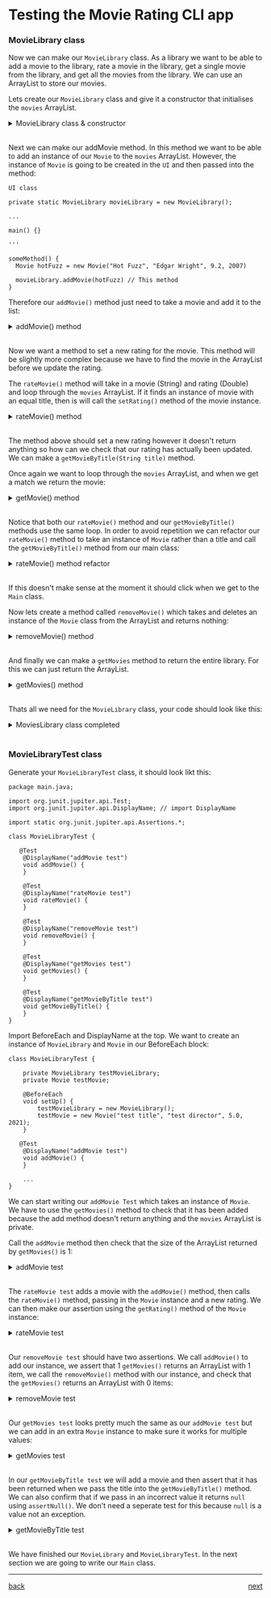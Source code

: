 # Testing the Movie Rating CLI app

### MovieLibrary class

Now we can make our `MovieLibrary` class. As a library we want to be able to add a movie to the library, rate a movie in the library, get a single movie from the library, and get all the movies from the library. We can use an ArrayList to store our movies.

Lets create our `MovieLibrary` class and give it a constructor that initialises the `movies` ArrayList.

<details>
<summary>MovieLibrary class & constructor</summary>

```
package main.java;

import java.util.ArrayList;

public class MovieLibrary {
    private ArrayList<Movie> movies;

    public MovieLibrary() {
        movies = new ArrayList<Movie>();
    }

}
```

</details>

<br>

Next we can make our addMovie method. In this method we want to be able to add an instance of our `Movie` to the `movies` ArrayList. However, the instance of `Movie` is going to be created in the `UI` and then passed into the method:

```
UI class

private static MovieLibrary movieLibrary = new MovieLibrary();

...

main() {}

'''

someMethod() {
  Movie hotFuzz = new Movie("Hot Fuzz", "Edgar Wright", 9.2, 2007)

  movieLibrary.addMovie(hotFuzz) // This method
}
```

Therefore our `addMovie()` method just need to take a movie and add it to the list:

<details>
<summary>addMovie() method</summary>

```
public void addMovie(Movie movie) {
    movies.add(movie); // adds hotFuzz to the library
}
```

</details>

<br>

Now we want a method to set a new rating for the movie. This method will be slightly more complex because we have to find the movie in the ArrayList before we update the rating.

The `rateMovie()` method will take in a movie (String) and rating (Double) and loop through the `movies` ArrayList. If it finds an instance of movie with an equal title, then is will call the `setRating()` method of the movie instance.

<details>
<summary>rateMovie() method</summary>

```
public void rateMovie(String title, double rating) {

    // Find the movie by title and set its rating
    for (Movie movie : movies) {
        if (movie.getTitle().equalsIgnoreCase(title)) { // Ignoring case, are two Strings equal?
            movie.setRating(rating); // If so then we set the new rating
            break; // And break out of the loop
        }
    }

    System.out.println("Movie not found.");
}
```

</details>

<br>

The method above should set a new rating however it doesn't return anything so how can we check that our rating has actually been updated. We can make a `getMovieByTitle(String title)` method.

Once again we want to loop through the `movies` ArrayList, and when we get a match we return the movie:

<details>
<summary>getMovie() method</summary>

```
public void getMovieByTitle(String title, double rating) {

    // Find the movie by title and return it
    for (Movie movie : movies) {
        if (movie.getTitle().equalsIgnoreCase(title)) {
            return movie;
        }
    }

    System.out.println("Movie not found.");
}
```

**Note** return automatically breaks our the of loop so we don't need to use the `break` keyword.

</details>

<br>

Notice that both our `rateMovie()` method and our `getMovieByTitle()` methods use the same loop. In order to avoid repetition we can refactor our `rateMovie()` method to take an instance of `Movie` rather than a title and call the `getMovieByTitle()` method from our main class:

<details>
<summary>rateMovie() method refactor</summary>

```
public void rateMovie(Movie movie, double rating) {
    movie.setRating(rating);
}
```

</details>

<br>

If this doesn't make sense at the moment it should click when we get to the `Main` class.

Now lets create a method called `removeMovie()` which takes and deletes an instance of the `Movie` class from the ArrayList and returns nothing:

<details>
<summary>removeMovie() method</summary>

```
public void removeMovie(Movie movie) {
    movies.remove(movie);
}
```

</details>

<br>

And finally we can make a `getMovies` method to return the entire library. For this we can just return the ArrayList.

<details>
<summary>getMovies() method</summary>

```
public ArrayList<Movie> getMovies() {
    return movies;
}
```

</details>

<br>

Thats all we need for the `MovieLibrary` class, your code should look like this:

<details>
<summary>MoviesLibrary class completed</summary>

```
package main.java;

import java.util.ArrayList;

public class MovieLibrary {
    private ArrayList<Movie> movies;

    public MovieLibrary() {
        movies = new ArrayList<Movie>();
    }

    public void addMovie(Movie movie) {
        movies.add(movie);
    }

    public void rateMovie(String title, double rating) {
        Movie movie = getMovieByTitle(title);
        if (movie != null) {
            movie.setRating(rating);
        } else {
            System.out.println("Movie not found.");
        }
    }

    public void removeMovie(Movie movie) {
        movies.remove(movie);
    }

    public ArrayList<Movie> getMovies() {
        return movies;
    }

    public Movie getMovieByTitle(String title) {
        for (Movie movie : movies) {
            if (movie.getTitle().equalsIgnoreCase(title)) {
                return movie;
            }
        }
        return null;
    }
}
```

</details>

<br>

### MovieLibraryTest class

Generate your `MovieLibraryTest` class, it should look likt this:

```
package main.java;

import org.junit.jupiter.api.Test;
import org.junit.jupiter.api.DisplayName; // import DisplayName

import static org.junit.jupiter.api.Assertions.*;

class MovieLibraryTest {

   @Test
    @DisplayName("addMovie test")
    void addMovie() {
    }

    @Test
    @DisplayName("rateMovie test")
    void rateMovie() {
    }

    @Test
    @DisplayName("removeMovie test")
    void removeMovie() {
    }

    @Test
    @DisplayName("getMovies test")
    void getMovies() {
    }

    @Test
    @DisplayName("getMovieByTitle test")
    void getMovieByTitle() {
    }
}
```

Import BeforeEach and DisplayName at the top. We want to create an instance of `MovieLibrary` and `Movie` in our BeforeEach block:

```
class MovieLibraryTest {

    private MovieLibrary testMovieLibrary;
    private Movie testMovie;

    @BeforeEach
    void setUp() {
        testMovieLibrary = new MovieLibrary();
        testMovie = new Movie("test title", "test director", 5.0, 2021);
    }

   @Test
    @DisplayName("addMovie test")
    void addMovie() {
    }

    ...
}
```

We can start writing our `addMovie Test` which takes an instance of `Movie`. We have to use the `getMovies()` method to check that it has been added because the add method doesn't return anything and the `movies` ArrayList is private.

Call the `addMovie` method then check that the size of the ArrayList returned by `getMovies()` is 1:

<details>
<summary>addMovie test</summary>

```
@Test
@DisplayName("addMovie test")
void addMovie() {
    Movie testMovie = new Movie("test title", "test director", 5.0, 2021);

    testMovieLibrary.addMovie(testMovie);

    assertEquals(1, testMovieLibrary.getMovies().size());
}
```

</details>

<br>

The `rateMovie test` adds a movie with the `addMovie()` method, then calls the `rateMovie()` method, passing in the `Movie` instance and a new rating. We can then make our assertion using the `getRating()` method of the `Movie` instance:

<details>
<summary>rateMovie test</summary>

```
@Test
@DisplayName("rateMovie test")
void rateMovie() {
    testMovieLibrary.addMovie(testMovie);

    testMovieLibrary.rateMovie(testMovie, 4.0);

    assertEquals(4.0, testMovie.getRating());
}
```

</details>

<br>

Our `removeMovie test` should have two assertions. We call `addMovie()` to add our instance, we assert that 1 `getMovies()` returns an ArrayList with 1 item, we call the `removeMovie()` method with our instance, and check that the `getMovies()` returns an ArrayList with 0 items:

<details>
<summary>removeMovie test</summary>

```
@Test
@DisplayName("rateMovie test")
void rateMovie() {
    testMovieLibrary.addMovie(testMovie);

    testMovieLibrary.rateMovie(testMovie, 4.0);

    assertEquals(4.0, testMovie.getRating());
}
```

</details>

<br>

Our `getMovies test` looks pretty much the same as our `addMovie test` but we can add in an extra `Movie` instance to make sure it works for multiple values:

<details>
<summary>getMovies test</summary>

```
@Test
@DisplayName("rateMovie test")
void rateMovie() {
    testMovieLibrary.addMovie(testMovie);

    testMovieLibrary.rateMovie(testMovie, 4.0);

    assertEquals(4.0, testMovie.getRating());
}
```

</details>

<br>

In our `getMovieByTitle test` we will add a movie and then assert that it has been returned when we pass the title into the `getMovieByTitle()` method. We can also confirm that if we pass in an incorrect value it returns `null` using `assertNull()`. We don't need a seperate test for this because `null` is a value not an exception.

<details>
<summary>getMovieByTitle test</summary>

```
@Test
@DisplayName("getMovieByTitle test")
void getMovieByTitle() {
    testMovieLibrary.addMovie(testMovie);

    assertEquals(testMovie, testMovieLibrary.getMovieByTitle("test title"));
    assertNull(testMovieLibrary.getMovieByTitle("incorrect title"));
}
```

</details>

<br>

We have finished our `MovieLibrary` and `MovieLibraryTest`. In the next section we are going to write our `Main` class.

---

[back](../README.md) <span style="float: right;">[next](02_Main-class.md)</span>
